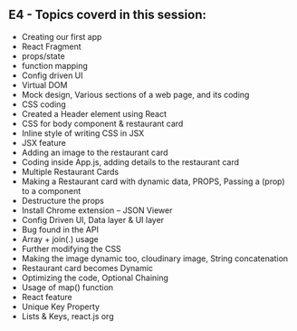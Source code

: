 ## E4 - Topics coverd in this session:

- Creating our first app
- React Fragment
- props/state
- function mapping
- Config driven UI
- Virtual DOM
- Mock design, Various sections of a web page, and its coding
- CSS coding
- Created a Header element using React
- CSS for body component & restaurant card
- Inline style of writing CSS in JSX
- JSX feature
- Adding an image to the restaurant card
- Coding inside App.js, adding details to the restaurant card
- Multiple Restaurant Cards
- Making a Restaurant card with dynamic data, PROPS, Passing a (prop) to a component
- Destructure the props
- Install Chrome extension – JSON Viewer
- Config Driven UI, Data layer & UI layer
- Bug found in the API
- Array + join(.) usage
- Further modifying the CSS
- Making the image dynamic too, cloudinary image, String concatenation
- Restaurant card becomes Dynamic
- Optimizing the code, Optional Chaining
- Usage of map() function
- React feature
- Unique Key Property
- Lists & Keys, react.js org
